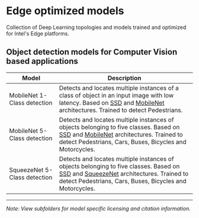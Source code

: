 # Edge optimized models

Collection of Deep Learning topologies and models trained and optimized for Intel's Edge platforms.

## Object detection models for Computer Vision based applications

|Model | Description|
|-----| ---------|
 |MobileNet 1-Class detection | Detects and locates multiple instances of a class of object in an input image with low latency. Based on [SSD](https://github.com/weiliu89/caffe/tree/ssd) and [MobileNet](https://arxiv.org/abs/1704.04861) architectures. Trained to detect Pedestrians.|
 |MobileNet 5-Class detection| Detects and locates multiple instances of objects belonging to five classes. Based on [SSD](https://github.com/weiliu89/caffe/tree/ssd) and [MobileNet](https://arxiv.org/abs/1704.04861) architectures. Trained to detect Pedestrians, Cars, Buses, Bicycles and Motorcycles.|
 |SqueezeNet 5-Class detection| Detects and locates multiple instances of objects belonging to five classes. Based on [SSD](https://github.com/weiliu89/caffe/tree/ssd) and [SqueezeNet](https://github.com/DeepScale/SqueezeNet) architectures. Trained to detect Pedestrians, Cars, Buses, Bicycles and Motorcycles.|


***
*Note: View subfolders for model specific licensing and citation information.*